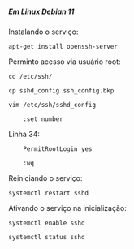##### Em Linux Debian 11

Instalando o serviço:

    apt-get install openssh-server

Perminto acesso via usuário root:

    cd /etc/ssh/

    cp sshd_config ssh_config.bkp

    vim /etc/ssh/sshd_config

        :set number

Linha 34:

        PermitRootLogin yes

        :wq

Reiniciando o serviço:

    systemctl restart sshd

Ativando o serviço na inicialização:

    systemctl enable sshd

    systemctl status sshd